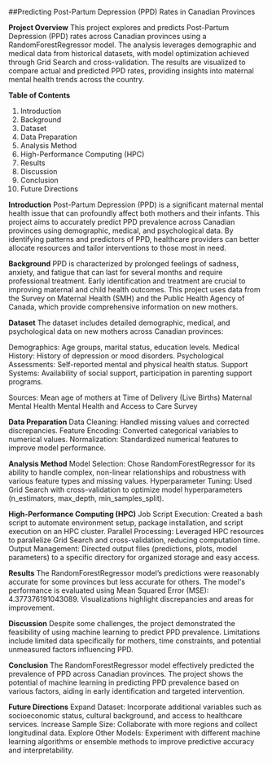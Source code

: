 ##Predicting Post-Partum Depression (PPD) Rates in Canadian Provinces

**Project Overview**
This project explores and predicts Post-Partum Depression (PPD) rates across Canadian provinces using a RandomForestRegressor model. The analysis leverages demographic and medical data from historical datasets, with model optimization achieved through Grid Search and cross-validation. The results are visualized to compare actual and predicted PPD rates, providing insights into maternal mental health trends across the country.

**Table of Contents**
1. Introduction
2. Background
3. Dataset
4. Data Preparation
5. Analysis Method
6. High-Performance Computing (HPC)
7. Results
8. Discussion
9. Conclusion
10. Future Directions

**Introduction**
Post-Partum Depression (PPD) is a significant maternal mental health issue that can profoundly affect both mothers and their infants. This project aims to accurately predict PPD prevalence across Canadian provinces using demographic, medical, and psychological data. By identifying patterns and predictors of PPD, healthcare providers can better allocate resources and tailor interventions to those most in need.

**Background**
PPD is characterized by prolonged feelings of sadness, anxiety, and fatigue that can last for several months and require professional treatment. Early identification and treatment are crucial to improving maternal and child health outcomes. This project uses data from the Survey on Maternal Health (SMH) and the Public Health Agency of Canada, which provide comprehensive information on new mothers.

**Dataset**
The dataset includes detailed demographic, medical, and psychological data on new mothers across Canadian provinces:

Demographics: Age groups, marital status, education levels.
Medical History: History of depression or mood disorders.
Psychological Assessments: Self-reported mental and physical health status.
Support Systems: Availability of social support, participation in parenting support programs.

Sources:
Mean age of mothers at Time of Delivery (Live Births)
Maternal Mental Health
Mental Health and Access to Care Survey

**Data Preparation**
Data Cleaning: Handled missing values and corrected discrepancies.
Feature Encoding: Converted categorical variables to numerical values.
Normalization: Standardized numerical features to improve model performance.

**Analysis Method**
Model Selection: Chose RandomForestRegressor for its ability to handle complex, non-linear relationships and robustness with various feature types and missing values.
Hyperparameter Tuning: Used Grid Search with cross-validation to optimize model hyperparameters (n_estimators, max_depth, min_samples_split).

**High-Performance Computing (HPC)**
Job Script Execution: Created a bash script to automate environment setup, package installation, and script execution on an HPC cluster.
Parallel Processing: Leveraged HPC resources to parallelize Grid Search and cross-validation, reducing computation time.
Output Management: Directed output files (predictions, plots, model parameters) to a specific directory for organized storage and easy access.

**Results**
The RandomForestRegressor model’s predictions were reasonably accurate for some provinces but less accurate for others. The model's performance is evaluated using Mean Squared Error (MSE): 4.377376191043089. Visualizations highlight discrepancies and areas for improvement.

**Discussion**
Despite some challenges, the project demonstrated the feasibility of using machine learning to predict PPD prevalence. Limitations include limited data specifically for mothers, time constraints, and potential unmeasured factors influencing PPD.

**Conclusion**
The RandomForestRegressor model effectively predicted the prevalence of PPD across Canadian provinces. The project shows the potential of machine learning in predicting PPD prevalence based on various factors, aiding in early identification and targeted intervention.

**Future Directions**
Expand Dataset: Incorporate additional variables such as socioeconomic status, cultural background, and access to healthcare services.
Increase Sample Size: Collaborate with more regions and collect longitudinal data.
Explore Other Models: Experiment with different machine learning algorithms or ensemble methods to improve predictive accuracy and interpretability.

